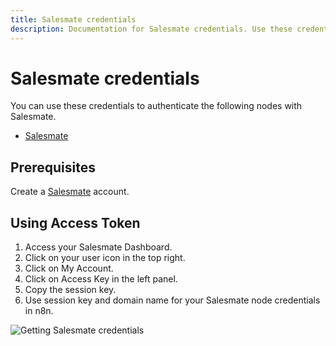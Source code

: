 ```yaml
---
title: Salesmate credentials
description: Documentation for Salesmate credentials. Use these credentials to authenticate Salesmate in n8n, a workflow automation platform.
---
```


# Salesmate credentials

You can use these credentials to authenticate the following nodes with Salesmate.

- [Salesmate](/integrations/builtin/app-nodes/n8n-nodes-base.salesmate/)

## Prerequisites

Create a [Salesmate](https://salesmate.io/) account.

## Using Access Token

1. Access your Salesmate Dashboard.
2. Click on your user icon in the top right.
3. Click on My Account.
4. Click on Access Key in the left panel.
5. Copy the session key.
6. Use session key and domain name for your Salesmate node credentials in n8n.

![Getting Salesmate credentials](/_images/integrations/builtin/credentials/salesmate/using-access-token.gif)

